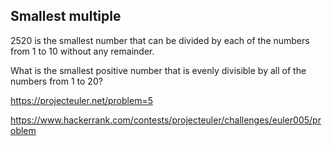 ## Smallest multiple

2520 is the smallest number that can be divided by each of the numbers from 1 to 10 without any remainder.

What is the smallest positive number that is evenly divisible by all of the numbers from 1 to 20?

https://projecteuler.net/problem=5

https://www.hackerrank.com/contests/projecteuler/challenges/euler005/problem
